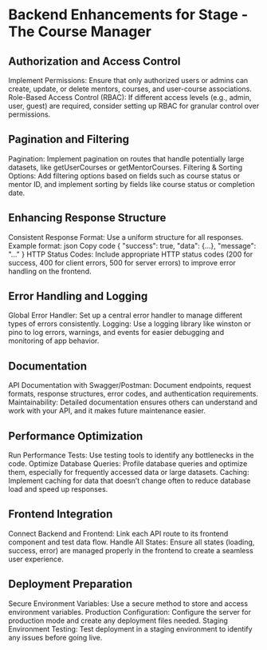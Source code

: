 # Backend Enhancements for Stage - The Course Manager

## Authorization and Access Control

Implement Permissions:
Ensure that only authorized users or admins can create, update, or delete mentors, courses, and user-course associations.
Role-Based Access Control (RBAC):
If different access levels (e.g., admin, user, guest) are required, consider setting up RBAC for granular control over permissions.

## Pagination and Filtering

Pagination:
Implement pagination on routes that handle potentially large datasets, like getUserCourses or getMentorCourses.
Filtering & Sorting Options:
Add filtering options based on fields such as course status or mentor ID, and implement sorting by fields like course status or completion date.

## Enhancing Response Structure

Consistent Response Format:
Use a uniform structure for all responses. Example format:
json
Copy code
{
"success": true,
"data": {...},
"message": "..."
}
HTTP Status Codes:
Include appropriate HTTP status codes (200 for success, 400 for client errors, 500 for server errors) to improve error handling on the frontend.

## Error Handling and Logging

Global Error Handler:
Set up a central error handler to manage different types of errors consistently.
Logging:
Use a logging library like winston or pino to log errors, warnings, and events for easier debugging and monitoring of app behavior.

## Documentation

API Documentation with Swagger/Postman:
Document endpoints, request formats, response structures, error codes, and authentication requirements.
Maintainability:
Detailed documentation ensures others can understand and work with your API, and it makes future maintenance easier.

## Performance Optimization

Run Performance Tests:
Use testing tools to identify any bottlenecks in the code.
Optimize Database Queries:
Profile database queries and optimize them, especially for frequently accessed data or large datasets.
Caching:
Implement caching for data that doesn’t change often to reduce database load and speed up responses.

## Frontend Integration

Connect Backend and Frontend:
Link each API route to its frontend component and test data flow.
Handle All States:
Ensure all states (loading, success, error) are managed properly in the frontend to create a seamless user experience.

## Deployment Preparation

Secure Environment Variables:
Use a secure method to store and access environment variables.
Production Configuration:
Configure the server for production mode and create any deployment files needed.
Staging Environment Testing:
Test deployment in a staging environment to identify any issues before going live.
